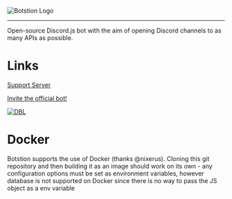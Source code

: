 ![Botstion Logo](https://i.imgur.com/c4SJBjb.png)

----

Open-source Discord.js bot with the aim of opening Discord channels to as many APIs as possible.

# Links

[Support Server](https://discord.gg/tQGsFNmgyX) 

[Invite the official bot!](https://discordapp.com/oauth2/authorize?client_id=321746347550310411&scope=bot&permissions=8) 

[![DBL](https://discordbots.org/api/widget/321746347550310411.svg)](https://discordbots.org/bot/321746347550310411)

# Docker

Botstion supports the use of Docker (thanks @nixerus). Cloning this git repository and then building it as an image should work on its own - any configuration options must be set as environment variables, however database is not supported on Docker since there is no way to pass the JS object as  a env variable
